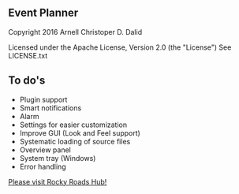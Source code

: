 Event Planner
--------------------------------------
Copyright 2016 Arnell Christoper D. Dalid  

Licensed under the Apache License, Version 2.0 (the "License")
See LICENSE.txt

To do's
--------------------------------------
- Plugin support
- Smart notifications
- Alarm
- Settings for easier customization
- Improve GUI (Look and Feel support)
- Systematic loading of source files
- Overview panel
- System tray (Windows)
- Error handling

[Please visit Rocky Roads Hub!](https://rockyroadshub.wordpress.com)